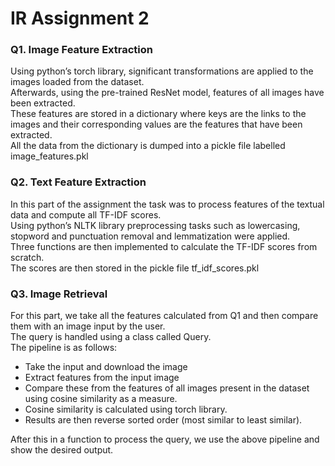 # IR Assignment 2


### Q1. Image Feature Extraction
Using python’s torch library, significant transformations are applied to the images loaded from the dataset.  
Afterwards, using the pre-trained ResNet model, features of all images have been extracted.  
These features are stored in a dictionary where keys are the links to the images and their corresponding values are the features that have been extracted.  
All the data from the dictionary is dumped into a pickle file labelled image_features.pkl    


### Q2. Text Feature Extraction
In this part of the assignment the task was to process features of the textual data and compute all TF-IDF scores.  
Using python’s NLTK library preprocessing tasks such as lowercasing, stopword and punctuation removal and lemmatization were applied.  
Three functions are then implemented to calculate the TF-IDF scores from scratch.  
The scores are then stored in the pickle file tf_idf_scores.pkl

### Q3. Image Retrieval
For this part, we take all the features calculated from Q1 and then compare them with an image input by the user.  
The query is handled using a class called Query.  
The pipeline is as follows:    
- Take the input and download the image    
- Extract features from the input image    
- Compare these from the features of all images present in the dataset using cosine similarity as a measure.  
- Cosine similarity is calculated using torch library.    
- Results are then reverse sorted order (most similar to least similar).
<a/>
After this in a function to process the query, we use the above pipeline and show the desired output.

